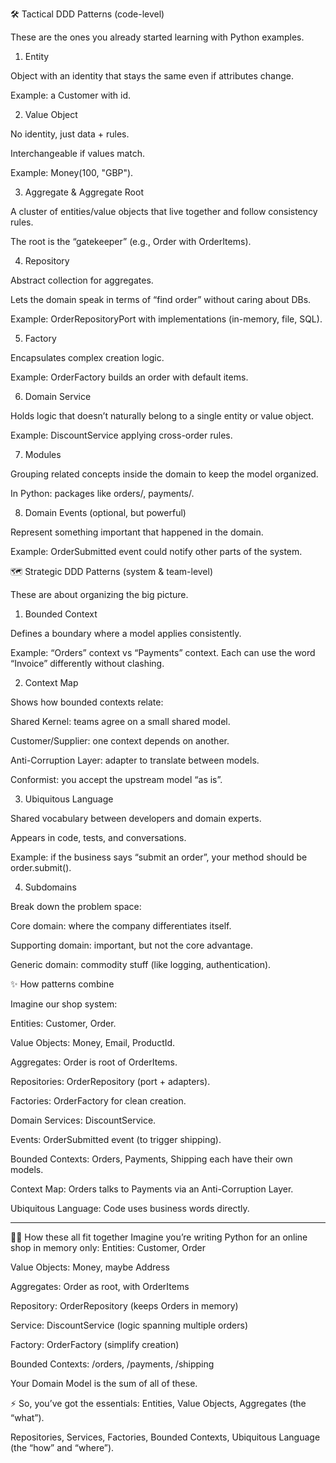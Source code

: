 🛠️ Tactical DDD Patterns (code-level)

These are the ones you already started learning with Python examples.

1. Entity

Object with an identity that stays the same even if attributes change.

Example: a Customer with id.

2. Value Object

No identity, just data + rules.

Interchangeable if values match.

Example: Money(100, "GBP").

3. Aggregate & Aggregate Root

A cluster of entities/value objects that live together and follow consistency rules.

The root is the “gatekeeper” (e.g., Order with OrderItems).

4. Repository

Abstract collection for aggregates.

Lets the domain speak in terms of “find order” without caring about DBs.

Example: OrderRepositoryPort with implementations (in-memory, file, SQL).

5. Factory

Encapsulates complex creation logic.

Example: OrderFactory builds an order with default items.

6. Domain Service

Holds logic that doesn’t naturally belong to a single entity or value object.

Example: DiscountService applying cross-order rules.

7. Modules

Grouping related concepts inside the domain to keep the model organized.

In Python: packages like orders/, payments/.

8. Domain Events (optional, but powerful)

Represent something important that happened in the domain.

Example: OrderSubmitted event could notify other parts of the system.

🗺️ Strategic DDD Patterns (system & team-level)

These are about organizing the big picture.

1. Bounded Context

Defines a boundary where a model applies consistently.

Example: “Orders” context vs “Payments” context. Each can use the word “Invoice” differently without clashing.

2. Context Map

Shows how bounded contexts relate:

Shared Kernel: teams agree on a small shared model.

Customer/Supplier: one context depends on another.

Anti-Corruption Layer: adapter to translate between models.

Conformist: you accept the upstream model “as is”.

3. Ubiquitous Language

Shared vocabulary between developers and domain experts.

Appears in code, tests, and conversations.

Example: if the business says “submit an order”, your method should be order.submit().

4. Subdomains

Break down the problem space:

Core domain: where the company differentiates itself.

Supporting domain: important, but not the core advantage.

Generic domain: commodity stuff (like logging, authentication).

✨ How patterns combine

Imagine our shop system:

Entities: Customer, Order.

Value Objects: Money, Email, ProductId.

Aggregates: Order is root of OrderItems.

Repositories: OrderRepository (port + adapters).

Factories: OrderFactory for clean creation.

Domain Services: DiscountService.

Events: OrderSubmitted event (to trigger shipping).

Bounded Contexts: Orders, Payments, Shipping each have their own models.

Context Map: Orders talks to Payments via an Anti-Corruption Layer.

Ubiquitous Language: Code uses business words directly.


-----
🧑‍💻 How these all fit together
Imagine you’re writing Python for an online shop in memory only:
Entities: Customer, Order


Value Objects: Money, maybe Address


Aggregates: Order as root, with OrderItems


Repository: OrderRepository (keeps Orders in memory)


Service: DiscountService (logic spanning multiple orders)


Factory: OrderFactory (simplify creation)


Bounded Contexts: /orders, /payments, /shipping


Your Domain Model is the sum of all of these.

⚡ So, you’ve got the essentials:
Entities, Value Objects, Aggregates (the “what”).


Repositories, Services, Factories, Bounded Contexts, Ubiquitous Language (the “how” and “where”).

